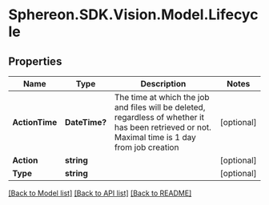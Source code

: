# Sphereon.SDK.Vision.Model.Lifecycle
## Properties

Name | Type | Description | Notes
------------ | ------------- | ------------- | -------------
**ActionTime** | **DateTime?** | The time at which the job and files will be deleted, regardless of whether it has been retrieved or not. Maximal time is 1 day from job creation | [optional] 
**Action** | **string** |  | [optional] 
**Type** | **string** |  | [optional] 

[[Back to Model list]](../README.md#documentation-for-models) [[Back to API list]](../README.md#documentation-for-api-endpoints) [[Back to README]](../README.md)

